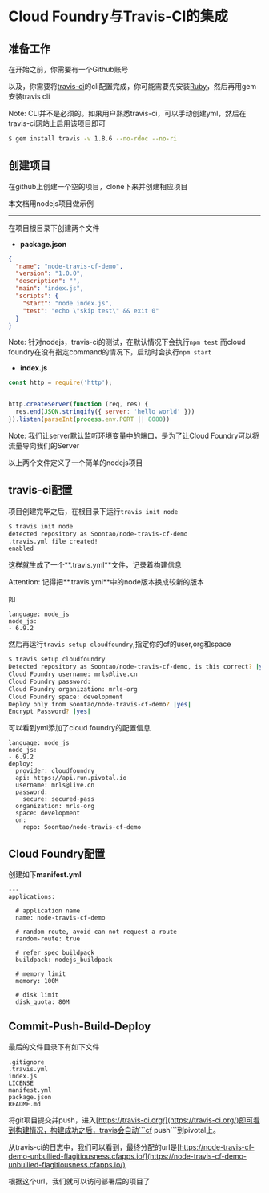 # Cloud Foundry与Travis-CI的集成

## 准备工作

在开始之前，你需要有一个Github账号

以及，你需要将[travis-ci](https://github.com/travis-ci/travis.rb#installation)的cli配置完成，你可能需要先安装[Ruby](https://www.ruby-lang.org/en/downloads/)，然后再用gem安装travis cli

Note: CLI并不是必须的。如果用户熟悉travis-ci，可以手动创建yml，然后在travis-ci网站上启用该项目即可

```bash
$ gem install travis -v 1.8.6 --no-rdoc --no-ri
```

## 创建项目

在github上创建一个空的项目，clone下来并创建相应项目

本文档用nodejs项目做示例

---

在项目根目录下创建两个文件

* **package.json**

```json
{
  "name": "node-travis-cf-demo",
  "version": "1.0.0",
  "description": "",
  "main": "index.js",
  "scripts": {
    "start": "node index.js",
    "test": "echo \"skip test\" && exit 0"
  }
}
```

Note: 针对nodejs，travis-ci的测试，在默认情况下会执行```npm test```
而cloud foundry在没有指定command的情况下，启动时会执行```npm start```

* **index.js**

```javascript
const http = require('http');


http.createServer(function (req, res) {
  res.end(JSON.stringify({ server: 'hello world' }))
}).listen(parseInt(process.env.PORT || 8080))
```

Note: 我们让server默认监听环境变量中的端口，是为了让Cloud Foundry可以将流量导向我们的Server

以上两个文件定义了一个简单的nodejs项目

## travis-ci配置

项目创建完毕之后，在根目录下运行```travis init node```

```bash
$ travis init node
detected repository as Soontao/node-travis-cf-demo
.travis.yml file created!
enabled
```

这样就生成了一个**.travis.yml**文件，记录着构建信息

Attention: 记得把**.travis.yml**中的node版本换成较新的版本

如

```
language: node_js
node_js:
- 6.9.2
```

然后再运行```travis setup cloudfoundry```,指定你的cf的user,org和space

```bash
$ travis setup cloudfoundry
Detected repository as Soontao/node-travis-cf-demo, is this correct? |yes|
Cloud Foundry username: mrls@live.cn
Cloud Foundry password: 
Cloud Foundry organization: mrls-org
Cloud Foundry space: development
Deploy only from Soontao/node-travis-cf-demo? |yes|
Encrypt Password? |yes|
```

可以看到yml添加了cloud foundry的配置信息

```
language: node_js
node_js:
- 6.9.2
deploy:
  provider: cloudfoundry
  api: https://api.run.pivotal.io
  username: mrls@live.cn
  password:
    secure: secured-pass
  organization: mrls-org
  space: development
  on:
    repo: Soontao/node-travis-cf-demo
```

## Cloud Foundry配置

创建如下**manifest.yml**

```
---
applications:
- 
  # application name
  name: node-travis-cf-demo

  # random route, avoid can not request a route
  random-route: true
  
  # refer spec buildpack
  buildpack: nodejs_buildpack 

  # memory limit
  memory: 100M

  # disk limit
  disk_quota: 80M
```

## Commit-Push-Build-Deploy

最后的文件目录下有如下文件

```
.gitignore
.travis.yml
index.js
LICENSE
manifest.yml
package.json
README.md
```

将git项目提交并push，进入[https://travis-ci.org/](https://travis-ci.org/)即可看到构建情况，构建成功之后，travis会自动```cf push```到pivotal上。

从travis-ci的日志中，我们可以看到，最终分配的url是[https://node-travis-cf-demo-unbullied-flagitiousness.cfapps.io/](https://node-travis-cf-demo-unbullied-flagitiousness.cfapps.io/)

根据这个url，我们就可以访问部署后的项目了
